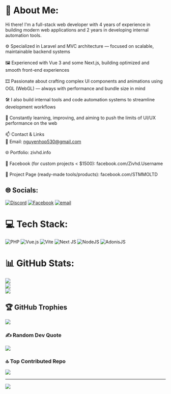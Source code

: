 # 💫 About Me:
Hi there! I'm a full-stack web developer with 4 years of experience in building modern web applications and 2 years in developing internal automation tools.<br><br>⚙️ Specialized in Laravel and MVC architecture — focused on scalable, maintainable backend systems<br><br>🖼️ Experienced with Vue 3 and some Next.js, building optimized and smooth front-end experiences<br><br>🎞️ Passionate about crafting complex UI components and animations using OGL (WebGL) — always with performance and bundle size in mind<br><br>🛠️ I also build internal tools and code automation systems to streamline development workflows<br><br>🚀 Constantly learning, improving, and aiming to push the limits of UI/UX performance on the web<br><br>📫 Contact & Links<br>📧 Email: nguyenhop530@gmail.com<br><br>🌐 Portfolio: zivhd.info<br><br>💬 Facebook (for custom projects < $1500): facebook.com/Zivhd.Username<br><br>🛒 Project Page (ready-made tools/products): facebook.com/STMMOLTD


## 🌐 Socials:
[![Discord](https://img.shields.io/badge/Discord-%237289DA.svg?logo=discord&logoColor=white)](https://discord.gg/https://discord.gg/veV4QG2f) [![Facebook](https://img.shields.io/badge/Facebook-%231877F2.svg?logo=Facebook&logoColor=white)](https://facebook.com/STMMOLTD) [![email](https://img.shields.io/badge/Email-D14836?logo=gmail&logoColor=white)](mailto:nguyenhop530@gmail.com) 

# 💻 Tech Stack:
![PHP](https://img.shields.io/badge/php-%23777BB4.svg?style=for-the-badge&logo=php&logoColor=white) ![Vue.js](https://img.shields.io/badge/vue.js-%2335495e.svg?style=for-the-badge&logo=vuedotjs&logoColor=%234FC08D) ![Vite](https://img.shields.io/badge/vite-%23646CFF.svg?style=for-the-badge&logo=vite&logoColor=white) ![Next JS](https://img.shields.io/badge/Next-black?style=for-the-badge&logo=next.js&logoColor=white) ![NodeJS](https://img.shields.io/badge/node.js-6DA55F?style=for-the-badge&logo=node.js&logoColor=white) ![AdonisJS](https://img.shields.io/badge/adonisjs-%23220052.svg?style=for-the-badge&logo=adonisjs&logoColor=white)
# 📊 GitHub Stats:
![](https://github-readme-stats.vercel.app/api?username=zivhdinfo&theme=dark&hide_border=false&include_all_commits=true&count_private=true)<br/>
![](https://nirzak-streak-stats.vercel.app/?user=zivhdinfo&theme=dark&hide_border=false)<br/>
![](https://github-readme-stats.vercel.app/api/top-langs/?username=zivhdinfo&theme=dark&hide_border=false&include_all_commits=true&count_private=true&layout=compact)

## 🏆 GitHub Trophies
![](https://github-profile-trophy.vercel.app/?username=zivhdinfo&theme=radical&no-frame=false&no-bg=true&margin-w=4)

### ✍️ Random Dev Quote
![](https://quotes-github-readme.vercel.app/api?type=horizontal&theme=radical)

### 🔝 Top Contributed Repo
![](https://github-contributor-stats.vercel.app/api?username=zivhdinfo&limit=5&theme=dark&combine_all_yearly_contributions=true)

---
[![](https://visitcount.itsvg.in/api?id=zivhdinfo&icon=0&color=0)](https://visitcount.itsvg.in)

<!-- Proudly created with GPRM ( https://gprm.itsvg.in ) -->
